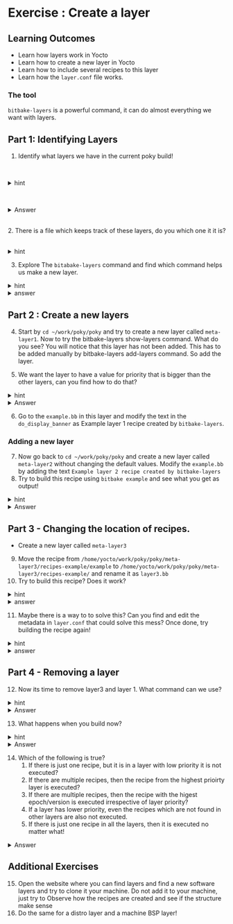  # Exercise : Create a layer

## Learning Outcomes

* Learn how layers work in Yocto 
* Learn how to create a new layer in Yocto 
* Learn how to include several recipes to this layer
* Learn how the `layer.conf` file works.
### The tool
`bitbake-layers` is a powerful command, it can do almost everything we want with layers.

## Part 1: Identifying Layers

1. Identify what layers we have in the current poky build!

    <details>
    <summary>hint</summary>
    `Which utility does this?`
    </details>

    <details>
    <summary>Answer</summary>
    - ` bitbake-layers show-layers`
    </details>

    
      
2. There is a file which keeps track of these layers, do you which one it it is?
    <details>
    <summary>hint</summary>
    `bblayers.conf`
    </details>

3. Explore The `bitabake-layers` command and find which command helps us make a new layer.
<details>
<summary>hint</summary>
The help documentation gives us an hint
</details>

<details>
<summary>answer</summary>
	`bitbake-layers create-layer` is used to create a new layer
</details>


## Part 2 : Create a new layers

4. Start by `cd ~/work/poky/poky` and try to create a new layer called `meta-layer1`.
    Now to try the bitbake-layers show-layers command. What do you see? 
    You will notice that this layer has not been added. This has to be added manually by bitbake-layers add-layers command. So add the layer.
    
5. We want the layer to have a value for priority that is bigger than the other layers, can you find how to do that?

<details>
<summary>hint</summary>
There is a file inside this layer which can be used to set the priority!
</details>

<details>
<summary>Answer</summary>
- look for the file `layer.conf` inside the `conf` folder.
- Here we can set the priority using `BBFILE_PRIORITY_meta-layer1 = "100"`
</details>

6. Go to the `example.bb` in this layer and modify the text in the `do_display_banner` as  Example layer 1 recipe created by `bitbake-layers`.

### Adding a new layer

7. Now go back to `cd ~/work/poky/poky` and create a new layer called `meta-layer2` without changing the default values.  Modify the `example.bb` by adding the text `Example layer 2 recipe created by bitbake-layers`   
8. Try to build this recipe using `bitbake example` and see what you get as output!


<details>
<summary>hint</summary>
How does priority affect a layer?
</details>

<details>
<summary>Answer</summary>
- The layer with highest prio is executed, so our recipe in layer1 with priority 100 is executed instead of the newly created layer.
</details>


##  Part 3 - Changing the location of recipes.

* Create a new layer called `meta-layer3`
9. Move the recipe from `/home/yocto/work/poky/poky/meta-layer3/recipes-example/example`  to `/home/yocto/work/poky/poky/meta-layer3/recipes-example/` and rename it as `layer3.bb`
10. Try to build this recipe? Does it work?
<details>
<summary>hint</summary>
Is it in our path?
</details>

<details>
<summary>answer</summary>
	It wouldn't work as the location is not our BBFILE path!
</details>
  
11.   Maybe there is a way to to solve this? Can you find and edit the metadata in `layer.conf` that could solve this mess? Once done, try building the recipe again!
<details>
<summary>hint</summary>
we are dealing with files right?
</details>

<details>
<summary>answer</summary>
	 Remove the one extra /* in the bbfiles this would make it possible to soearch the recipe in our folder.
	 
	`BBFILES += "${LAYERDIR}/recipes-*/*.bb \
            ${LAYERDIR}/recipes-*/*.bbappend"`

</details>

## Part 4 - Removing a layer

12.  Now its time to remove layer3 and layer 1. What command can we use?
<details>
<summary>hint</summary>
its also a bitbake-layers command
</details>
   <details>
	<summary>Answer</summary>
	`bitbake-layers remove-layer meta-layer1`
	`bitbake-layers remove-layer meta-layer3`
</details>

13. What happens when you build now?
<details>
<summary>hint</summary>
Where can i find example.bb?
</details>
   <details>
	<summary>Answer</summary>
	Example.bb is only found in layer2 so it is executed!
</details>

14. Which of the following is true?
    1. If there is just one recipe, but it is in a layer with low priority it is not executed?
    2. If there are multiple recipes, then the recipe from the highest prioirty layer is executed?
    3. If there are multiple recipes, then the recipe with the higest epoch/version is executed irrespective of layer priority?
    4. If a layer has lower priority, even the recipes which are not found in other layers are also not executed.
    5. If there is just one recipe in all the layers, then it is executed no matter what!

</details>
   <details>
	<summary>Answer</summary>
	2 and 5
</details>

## Additional Exercises
15. Open the website where you can find layers and find a new software layers and try to clone it your machine. Do not add it to your machine, just try to Observe how the recipes are created and see if the structure make sense
16. Do the same for a distro layer and a machine BSP layer!